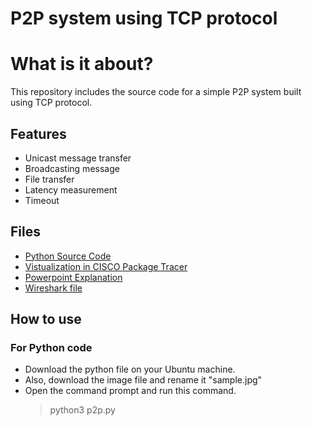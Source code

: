 # P2P system using TCP protocol
# What is it about?
This repository includes the source code for a simple P2P system built using TCP protocol.
## Features
* Unicast message transfer
* Broadcasting message
* File transfer
* Latency measurement
* Timeout 
## Files
* [Python Source Code](https://github.com/chaw-thiri/Computer-Network/blob/main/p2p_server/p2p.py)
* [Vistualization in CISCO Package Tracer](https://github.com/chaw-thiri/Computer-Network/blob/main/p2p_server/cisco.pkt)
* [Powerpoint Explanation](https://github.com/chaw-thiri/Computer-Network/blob/main/p2p_server/P2P%20system%20with%20TCP%20protocol.pptx)
* [Wireshark file](https://github.com/chaw-thiri/Computer-Network/blob/main/p2p_server/wireshark_file.pcapng)
## How to use
### For Python code
* Download the python file on your Ubuntu machine.
* Also, download the image file and rename it "sample.jpg"
* Open the command prompt and run this command.
  > python3 p2p.py

